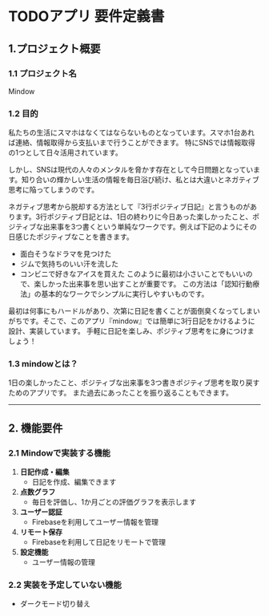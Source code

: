 # TODOアプリ 要件定義書

## 1.プロジェクト概要

### 1.1 プロジェクト名

Mindow

### 1.2 目的

私たちの生活にスマホはなくてはならないものとなっています。スマホ1台あれば連絡、情報取得から支払いまで行うことができます。
特にSNSでは情報取得の1つとして日々活用されています。

しかし、SNSは現代の人々のメンタルを脅かす存在として今日問題となっています。知り合いの輝かしい生活の情報を毎日浴び続け、私とは大違いとネガティブ思考に陥ってしまうのです。

ネガティブ思考から脱却する方法として『3行ポジティブ日記』と言うものがあります。3行ポジティブ日記とは、1日の終わりに今日あった楽しかったこと、ポジティブな出来事を3つ書くという単純なワークです。例えば下記のようにその日感じたポジティブなことを書きます。
- 面白そうなドラマを見つけた
- ジムで気持ちのいい汗を流した
- コンビニで好きなアイスを買えた
このように最初は小さいことでもいいので、楽しかった出来事を思い出すことが重要です。
この方法は「認知行動療法」の基本的なワークでシンプルに実行しやすいものです。

最初は何事にもハードルがあり、次第に日記を書くことが面倒臭くなってしまいがちです。そこで、このアプリ『mindow』では簡単に3行日記をかけるように設計、実装しています。
手軽に日記を楽しみ、ポジティブ思考をに身につけましょう！

### 1.3 mindowとは？
1日の楽しかったこと、ポジティブな出来事を3つ書きポジティブ思考を取り戻すためのアプリです。
また過去にあったことを振り返ることもできます。

---

## 2. 機能要件

### 2.1 Mindowで実装する機能
1. **日記作成・編集**
    - 日記を作成、編集できます
2. **点数グラフ**
    - 毎日を評価し、1か月ごとの評価グラフを表示します
3. **ユーザー認証**
    - Firebaseを利用してユーザー情報を管理
4. **リモート保存**
    - Firebaseを利用して日記をリモートで管理
5. **設定機能**
    - ユーザー情報の管理

### 2.2 実装を予定していない機能
- ダークモード切り替え